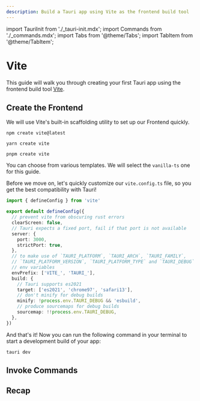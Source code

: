 ```yaml
---
description: Build a Tauri app using Vite as the frontend build tool
---
```


import TauriInit from './\_tauri-init.mdx';
import Commands from './\_commands.mdx';
import Tabs from '@theme/Tabs';
import TabItem from '@theme/TabItem';

# Vite

This guide will walk you through creating your first Tauri app using the frontend build tool [Vite].

<TauriInit
  webAssets="To be compatible with Vite's default config we will answer this with `../dist`."
  devServer="Because Vite's development server will listen on port 3000 by default we will answer this question with `http://localhost:3000`."
/>

## Create the Frontend

We will use Vite's built-in scaffolding utility to set up our Frontend quickly.

<Tabs groupId="package-manager">
  <TabItem value="npm" label="npm" default>

```shell
npm create vite@latest
```

  </TabItem>
  <TabItem value="yarn" label="yarn">

```shell
yarn create vite
```

  </TabItem>
  <TabItem value="fedora" label="Fedora">

```console
pnpm create vite
```

  </TabItem>
</Tabs>

You can choose from various templates. We will select the `vanilla-ts` one for this guide.

Before we move on, let's quickly customize our `vite.config.ts` file, so you get the best compatibility with Tauri!

```typescript
import { defineConfig } from 'vite'

export default defineConfig({
  // prevent vite from obscuring rust errors
  clearScreen: false,
  // Tauri expects a fixed port, fail if that port is not available
  server: {
    port: 3000,
    strictPort: true,
  },
  // to make use of `TAURI_PLATFORM`, `TAURI_ARCH`, `TAURI_FAMILY`,
  // `TAURI_PLATFORM_VERSION`, `TAURI_PLATFORM_TYPE` and `TAURI_DEBUG`
  // env variables
  envPrefix: ['VITE_', 'TAURI_'],
  build: {
    // Tauri supports es2021
    target: ['es2021', 'chrome97', 'safari13'],
    // don't minify for debug builds
    minify: !process.env.TAURI_DEBUG && 'esbuild',
    // produce sourcemaps for debug builds
    sourcemap: !!process.env.TAURI_DEBUG,
  },
})
```

And that's it! Now you can run the following command in your terminal to start a development build of your app:

```shell
tauri dev
```

<!-- TODO: SCREENSHOT -->

## Invoke Commands

<Commands />

<!-- TODO: Show how you can add this and screenshots of what it looks like -->

## Recap

[vite]: https://vitejs.dev
[cargo]: https://doc.rust-lang.org/cargo/
